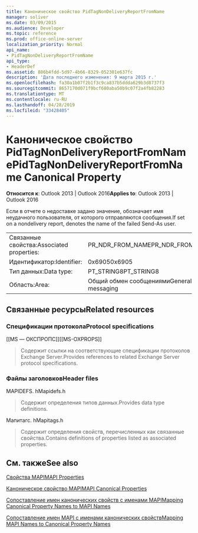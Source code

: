 ```yaml
---
title: Каноническое свойство PidTagNonDeliveryReportFromName
manager: soliver
ms.date: 03/09/2015
ms.audience: Developer
ms.topic: reference
ms.prod: office-online-server
localization_priority: Normal
api_name:
- PidTagNonDeliveryReportFromName
api_type:
- HeaderDef
ms.assetid: 886b4fdd-5d97-4b66-8329-052301e637fc
description: 'Дата последнего изменения: 9 марта 2015 г.'
ms.openlocfilehash: fa30a1b07f2b1f3c9ca837b5ddda629b3d8737f3
ms.sourcegitcommit: 8657170d071f9bcf680aba50b9c07f2a4fb82283
ms.translationtype: MT
ms.contentlocale: ru-RU
ms.lasthandoff: 04/28/2019
ms.locfileid: "33428405"
---
```

# <a name="pidtagnondeliveryreportfromname-canonical-property"></a><span data-ttu-id="c4abc-103">Каноническое свойство PidTagNonDeliveryReportFromName</span><span class="sxs-lookup"><span data-stu-id="c4abc-103">PidTagNonDeliveryReportFromName Canonical Property</span></span>

  
  
<span data-ttu-id="c4abc-104">**Относится к**: Outlook 2013 | Outlook 2016</span><span class="sxs-lookup"><span data-stu-id="c4abc-104">**Applies to**: Outlook 2013 | Outlook 2016</span></span> 
  
<span data-ttu-id="c4abc-105">Если в отчете о недоставке задано значение, обозначает имя неудачного пользователя, от которого отправляются сообщения.</span><span class="sxs-lookup"><span data-stu-id="c4abc-105">If set on a nondelivery report, denotes the name of the failed Send-As user.</span></span>
  
|||
|:-----|:-----|
|<span data-ttu-id="c4abc-106">Связанные свойства:</span><span class="sxs-lookup"><span data-stu-id="c4abc-106">Associated properties:</span></span>  <br/> |<span data-ttu-id="c4abc-107">PR_NDR_FROM_NAME</span><span class="sxs-lookup"><span data-stu-id="c4abc-107">PR_NDR_FROM_NAME</span></span>  <br/> |
|<span data-ttu-id="c4abc-108">Идентификатор:</span><span class="sxs-lookup"><span data-stu-id="c4abc-108">Identifier:</span></span>  <br/> |<span data-ttu-id="c4abc-109">0x6905</span><span class="sxs-lookup"><span data-stu-id="c4abc-109">0x6905</span></span>  <br/> |
|<span data-ttu-id="c4abc-110">Тип данных:</span><span class="sxs-lookup"><span data-stu-id="c4abc-110">Data type:</span></span>  <br/> |<span data-ttu-id="c4abc-111">PT_STRING8</span><span class="sxs-lookup"><span data-stu-id="c4abc-111">PT_STRING8</span></span>  <br/> |
|<span data-ttu-id="c4abc-112">Область:</span><span class="sxs-lookup"><span data-stu-id="c4abc-112">Area:</span></span>  <br/> |<span data-ttu-id="c4abc-113">Общий обмен сообщениями</span><span class="sxs-lookup"><span data-stu-id="c4abc-113">General messaging</span></span>  <br/> |
   
## <a name="related-resources"></a><span data-ttu-id="c4abc-114">Связанные ресурсы</span><span class="sxs-lookup"><span data-stu-id="c4abc-114">Related resources</span></span>

### <a name="protocol-specifications"></a><span data-ttu-id="c4abc-115">Спецификации протокола</span><span class="sxs-lookup"><span data-stu-id="c4abc-115">Protocol specifications</span></span>

<span data-ttu-id="c4abc-116">[[MS — ОКСПРОПС]]</span><span class="sxs-lookup"><span data-stu-id="c4abc-116">[[MS-OXPROPS]]</span></span> 
  
> <span data-ttu-id="c4abc-117">Содержит ссылки на соответствующие спецификации протоколов Exchange Server.</span><span class="sxs-lookup"><span data-stu-id="c4abc-117">Provides references to related Exchange Server protocol specifications.</span></span>
    
### <a name="header-files"></a><span data-ttu-id="c4abc-118">Файлы заголовков</span><span class="sxs-lookup"><span data-stu-id="c4abc-118">Header files</span></span>

<span data-ttu-id="c4abc-119">MAPIDEFS. h</span><span class="sxs-lookup"><span data-stu-id="c4abc-119">Mapidefs.h</span></span>
  
> <span data-ttu-id="c4abc-120">Содержит определения типов данных.</span><span class="sxs-lookup"><span data-stu-id="c4abc-120">Provides data type definitions.</span></span>
    
<span data-ttu-id="c4abc-121">Мапитагс. h</span><span class="sxs-lookup"><span data-stu-id="c4abc-121">Mapitags.h</span></span>
  
> <span data-ttu-id="c4abc-122">Содержит определения свойств, перечисленных как связанные свойства.</span><span class="sxs-lookup"><span data-stu-id="c4abc-122">Contains definitions of properties listed as associated properties.</span></span>
    
## <a name="see-also"></a><span data-ttu-id="c4abc-123">См. также</span><span class="sxs-lookup"><span data-stu-id="c4abc-123">See also</span></span>



[<span data-ttu-id="c4abc-124">Свойства MAPI</span><span class="sxs-lookup"><span data-stu-id="c4abc-124">MAPI Properties</span></span>](mapi-properties.md)
  
[<span data-ttu-id="c4abc-125">Каноническое свойство MAPI</span><span class="sxs-lookup"><span data-stu-id="c4abc-125">MAPI Canonical Properties</span></span>](mapi-canonical-properties.md)
  
[<span data-ttu-id="c4abc-126">Сопоставление имен канонических свойств с именами MAPI</span><span class="sxs-lookup"><span data-stu-id="c4abc-126">Mapping Canonical Property Names to MAPI Names</span></span>](mapping-canonical-property-names-to-mapi-names.md)
  
[<span data-ttu-id="c4abc-127">Сопоставление имен MAPI с именами канонических свойств</span><span class="sxs-lookup"><span data-stu-id="c4abc-127">Mapping MAPI Names to Canonical Property Names</span></span>](mapping-mapi-names-to-canonical-property-names.md)

